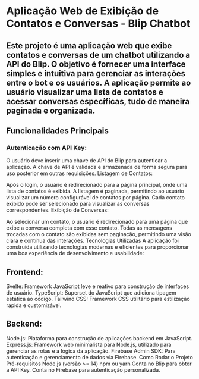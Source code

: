 # Aplicação Web de Exibição de Contatos e Conversas - Blip Chatbot
## Este projeto é uma aplicação web que exibe contatos e conversas de um chatbot utilizando a API do Blip. O objetivo é fornecer uma interface simples e intuitiva para gerenciar as interações entre o bot e os usuários. A aplicação permite ao usuário visualizar uma lista de contatos e acessar conversas específicas, tudo de maneira paginada e organizada.

## Funcionalidades Principais
### Autenticação com API Key:

O usuário deve inserir uma chave de API do Blip para autenticar a aplicação.
A chave de API é validada e armazenada de forma segura para uso posterior em outras requisições.
Listagem de Contatos:

Após o login, o usuário é redirecionado para a página principal, onde uma lista de contatos é exibida.
A listagem é paginada, permitindo ao usuário visualizar um número configurável de contatos por página.
Cada contato exibido pode ser selecionado para visualizar as conversas correspondentes.
Exibição de Conversas:

Ao selecionar um contato, o usuário é redirecionado para uma página que exibe a conversa completa com esse contato.
Todas as mensagens trocadas com o contato são exibidas sem paginação, permitindo uma visão clara e contínua das interações.
Tecnologias Utilizadas
A aplicação foi construída utilizando tecnologias modernas e eficientes para proporcionar uma boa experiência de desenvolvimento e usabilidade:

## Frontend:

Svelte: Framework JavaScript leve e reativo para construção de interfaces de usuário.
TypeScript: Superset do JavaScript que adiciona tipagem estática ao código.
Tailwind CSS: Framework CSS utilitário para estilização rápida e customizável.

## Backend:

Node.js: Plataforma para construção de aplicações backend em JavaScript.
Express.js: Framework web minimalista para Node.js, utilizado para gerenciar as rotas e a lógica da aplicação.
Firebase Admin SDK: Para autenticação e gerenciamento de dados via Firebase.
Como Rodar o Projeto
Pré-requisitos
Node.js (versão >= 14)
npm ou yarn
Conta no Blip para obter a API Key.
Conta no Firebase para autenticação personalizada.
